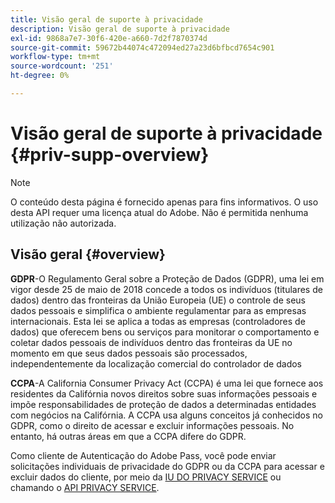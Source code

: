 ```yaml
---
title: Visão geral de suporte à privacidade
description: Visão geral de suporte à privacidade
exl-id: 9868a7e7-30f6-420e-a660-7d2f7870374d
source-git-commit: 59672b44074c472094ed27a23d6bfbcd7654c901
workflow-type: tm+mt
source-wordcount: '251'
ht-degree: 0%

---
```


# Visão geral de suporte à privacidade {#priv-supp-overview}

>[!NOTE]
>
>O conteúdo desta página é fornecido apenas para fins informativos. O uso desta API requer uma licença atual do Adobe. Não é permitida nenhuma utilização não autorizada.

## Visão geral {#overview}

**GDPR**-O Regulamento Geral sobre a Proteção de Dados (GDPR), uma lei em vigor desde 25 de maio de 2018 concede a todos os indivíduos (titulares de dados) dentro das fronteiras da União Europeia (UE) o controle de seus dados pessoais e simplifica o ambiente regulamentar para as empresas internacionais. Esta lei se aplica a todas as empresas (controladores de dados) que oferecem bens ou serviços para monitorar o comportamento e coletar dados pessoais de indivíduos dentro das fronteiras da UE no momento em que seus dados pessoais são processados, independentemente da localização comercial do controlador de dados

**CCPA**-A California Consumer Privacy Act (CCPA) é uma lei que fornece aos residentes da Califórnia novos direitos sobre suas informações pessoais e impõe responsabilidades de proteção de dados a determinadas entidades com negócios na Califórnia. A CCPA usa alguns conceitos já conhecidos no GDPR, como o direito de acessar e excluir informações pessoais. No entanto, há outras áreas em que a CCPA difere do GDPR.

Como cliente de Autenticação do Adobe Pass, você pode enviar solicitações individuais de privacidade do GDPR ou da CCPA para acessar e excluir dados do cliente, por meio da [IU DO PRIVACY SERVICE](https://www.adobe.io/apis/experiencecloud/gdpr/docs/alldocs.html#!api-specification/markdown/narrative/tutorials/privacy_service_tutorial/privacy_service_ui_tutorial.md) ou chamando o [API PRIVACY SERVICE](https://www.adobe.io/apis/experiencecloud/gdpr/docs/alldocs.html#!api-specification/markdown/narrative/tutorials/privacy_service_tutorial/privacy_service_api_tutorial.md).

<!--

>[!MORELIKETHIS]
>
>* [Privacy Services Overview](https://www.adobe.io/apis/experiencecloud/gdpr/docs/alldocs.html#!api-specification/markdown/narrative/technical_overview/privacy_service_overview/privacy_service_overview.md)
>* [Privacy Service API documentation](https://www.adobe.io/apis/experiencecloud/gdpr.html)
-->
